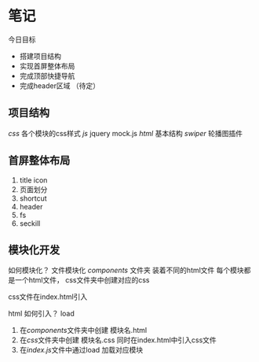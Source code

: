 # 笔记

今日目标
- 搭建项目结构
- 实现首屏整体布局
- 完成顶部快捷导航
- 完成header区域 （待定）

## 项目结构
*css* 各个模块的css样式
*js* jquery mock.js
*html* 基本结构
*swiper* 轮播图插件

## 首屏整体布局
1. title icon
2. 页面划分
  1. shortcut
  2. header
  3. fs
  4. seckill

## 模块化开发
如何模块化？
文件模块化
*components* 文件夹 装着不同的html文件
每个模块都是一个html文件， css文件夹中创建对应的css

css文件在index.html引入

html 如何引入？ load

1. 在*components*文件夹中创建 模块名.html
2. 在*css*文件夹中创建 模块名.css 同时在index.html中引入css文件
3. 在*index.js*文件中通过load 加载对应模块
